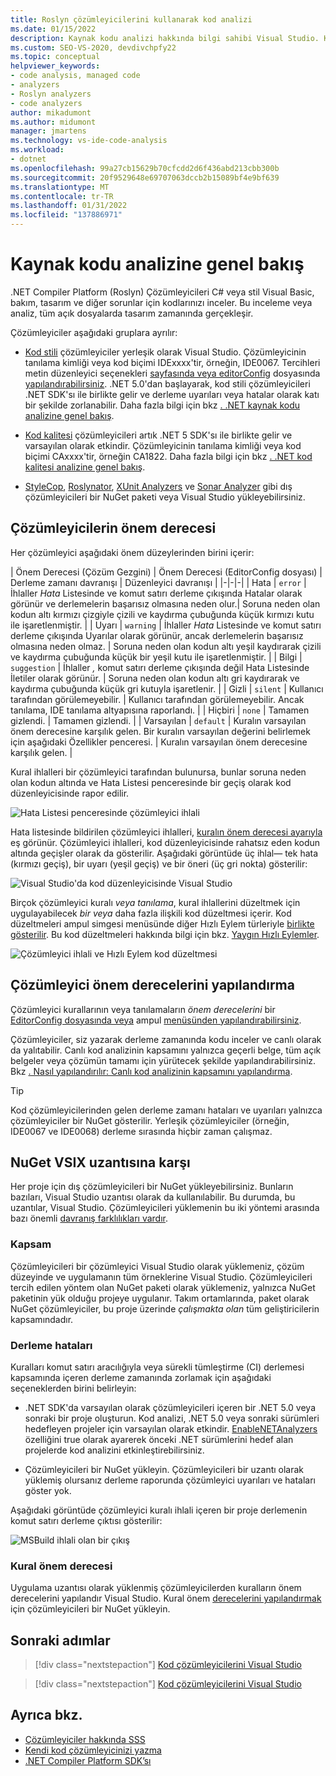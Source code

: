 ```yaml
---
title: Roslyn çözümleyicilerini kullanarak kod analizi
ms.date: 01/15/2022
description: Kaynak kodu analizi hakkında bilgi sahibi Visual Studio. Kod düzeltmeleri ve farklı çözümleyici türleri ile önem derecesi hakkında bilgi edinmek.
ms.custom: SEO-VS-2020, devdivchpfy22
ms.topic: conceptual
helpviewer_keywords:
- code analysis, managed code
- analyzers
- Roslyn analyzers
- code analyzers
author: mikadumont
ms.author: midumont
manager: jmartens
ms.technology: vs-ide-code-analysis
ms.workload:
- dotnet
ms.openlocfilehash: 99a27cb15629b70cfcdd2d6f436abd213cbb300b
ms.sourcegitcommit: 20f9529648e69707063dccb2b15089bf4e9bf639
ms.translationtype: MT
ms.contentlocale: tr-TR
ms.lasthandoff: 01/31/2022
ms.locfileid: "137886971"
---
```

# <a name="overview-of-source-code-analysis"></a>Kaynak kodu analizine genel bakış

.NET Compiler Platform (Roslyn) Çözümleyicileri C# veya stil Visual Basic, bakım, tasarım ve diğer sorunlar için kodlarınızı inceler. Bu inceleme veya analiz, tüm açık dosyalarda tasarım zamanında gerçekleşir.

Çözümleyiciler aşağıdaki gruplara ayrılır:

- [Kod stili](/dotnet/fundamentals/code-analysis/code-style-rule-options?preserve-view=true&view=vs-2019#convention-categories) çözümleyiciler yerleşik olarak Visual Studio. Çözümleyicinin tanılama kimliği veya kod biçimi IDExxxx'tir, örneğin, IDE0067. Tercihleri metin düzenleyici seçenekleri [sayfasında veya editorConfig](../ide/code-styles-and-code-cleanup.md) dosyasında [yapılandırabilirsiniz](/dotnet/fundamentals/code-analysis/code-style-rule-options). .NET 5.0'dan başlayarak, kod stili çözümleyicileri .NET SDK'sı ile birlikte gelir ve derleme uyarıları veya hatalar olarak katı bir şekilde zorlanabilir. Daha fazla bilgi için bkz [. .NET kaynak kodu analizine genel bakış](/dotnet/fundamentals/productivity/code-analysis#code-style-analysis).

- [Kod kalitesi](/dotnet/fundamentals/code-analysis/quality-rules/index) çözümleyicileri artık .NET 5 SDK'sı ile birlikte gelir ve varsayılan olarak etkindir. Çözümleyicinin tanılama kimliği veya kod biçimi CAxxxx'tir, örneğin CA1822. Daha fazla bilgi için bkz [. .NET kod kalitesi analizine genel bakış](/dotnet/fundamentals/productivity/code-analysis#code-quality-analysis).

- [StyleCop](https://www.nuget.org/packages/StyleCop.Analyzers/), [Roslynator](https://www.nuget.org/packages/Roslynator.Analyzers/), [XUnit Analyzers](https://www.nuget.org/packages/xunit.analyzers/) ve [Sonar Analyzer](https://www.nuget.org/packages/SonarAnalyzer.CSharp/) gibi dış çözümleyicileri bir NuGet paketi veya Visual Studio yükleyebilirsiniz.

## <a name="severity-levels-of-analyzers"></a>Çözümleyicilerin önem derecesi

Her çözümleyici aşağıdaki önem düzeylerinden birini içerir:

| Önem Derecesi (Çözüm Gezgini) | Önem Derecesi (EditorConfig dosyası) | Derleme zamanı davranışı | Düzenleyici davranışı |
|-|-|-|
| Hata | `error` | İhlaller *Hata* Listesinde ve komut satırı derleme çıkışında Hatalar olarak görünür ve derlemelerin başarısız olmasına neden olur.| Soruna neden olan kodun altı kırmızı çizgiyle çizili ve kaydırma çubuğunda küçük kırmızı kutu ile işaretlenmiştir. |
| Uyarı | `warning` | İhlaller *Hata* Listesinde ve komut satırı derleme çıkışında Uyarılar olarak görünür, ancak derlemelerin başarısız olmasına neden olmaz. | Soruna neden olan kodun altı yeşil kaydırarak çizili ve kaydırma çubuğunda küçük bir yeşil kutu ile işaretlenmiştir. |
| Bilgi | `suggestion` | İhlaller *,* komut satırı derleme çıkışında değil Hata Listesinde İletiler olarak görünür. | Soruna neden olan kodun altı gri kaydırarak ve kaydırma çubuğunda küçük gri kutuyla işaretlenir. |
| Gizli | `silent` | Kullanıcı tarafından görülemeyebilir. | Kullanıcı tarafından görülemeyebilir. Ancak tanılama, IDE tanılama altyapısına raporlandı. |
| Hiçbiri | `none` | Tamamen gizlendi. | Tamamen gizlendi. |
| Varsayılan | `default` | Kuralın varsayılan önem derecesine karşılık gelen. Bir kuralın varsayılan değerini belirlemek için aşağıdaki Özellikler penceresi. | Kuralın varsayılan önem derecesine karşılık gelen. |

Kural ihlalleri bir çözümleyici tarafından bulunursa, bunlar soruna neden olan kodun altında ve Hata  Listesi penceresinde bir geçiş olarak kod düzenleyicisinde rapor edilir.

![Hata Listesi penceresinde çözümleyici ihlali](../code-quality/media/code-analysis-error-list.png)

Hata listesinde bildirilen çözümleyici ihlalleri, [kuralın önem derecesi ayarıyla](../code-quality/use-roslyn-analyzers.md#configure-severity-levels) eş görünür. Çözümleyici ihlalleri, kod düzenleyicisinde rahatsız eden kodun altında geçişler olarak da gösterilir. Aşağıdaki görüntüde üç ihlal&mdash; tek hata (kırmızı geçiş), bir uyarı (yeşil geçiş) ve bir öneri (üç gri nokta) gösterilir:

![Visual Studio'da kod düzenleyicisinde Visual Studio](media/diagnostics-severity-colors.png)

Birçok çözümleyici kuralı *veya tanılama*, kural ihlallerini düzeltmek için uygulayabilecek *bir veya* daha fazla ilişkili kod düzeltmesi içerir. Kod düzeltmeleri ampul simgesi menüsünde diğer Hızlı Eylem türleriyle [birlikte gösterilir](../ide/quick-actions.md). Bu kod düzeltmeleri hakkında bilgi için bkz. [Yaygın Hızlı Eylemler](../ide/quick-actions.md).

![Çözümleyici ihlali ve Hızlı Eylem kod düzeltmesi](../code-quality/media/built-in-analyzer-code-fix.png)

## <a name="configure-analyzer-severity-levels"></a>Çözümleyici önem derecelerini yapılandırma

Çözümleyici kurallarının veya tanılamaların *önem derecelerini* bir [EditorConfig dosyasında veya](../code-quality/use-roslyn-analyzers.md#set-rule-severity-in-an-editorconfig-file) ampul [menüsünden yapılandırabilirsiniz](../code-quality/use-roslyn-analyzers.md#set-rule-severity-from-the-light-bulb-menu).

Çözümleyiciler, siz yazarak derleme zamanında kodu inceler ve canlı olarak da yalıtabilir. Canlı kod analizinin kapsamını yalnızca geçerli belge, tüm açık belgeler veya çözümün tamamı için yürütecek şekilde yapılandırabilirsiniz. Bkz [. Nasıl yapılandırılır: Canlı kod analizinin kapsamını yapılandırma](./configure-live-code-analysis-scope-managed-code.md).

> [!TIP]
> Kod çözümleyicilerinden gelen derleme zamanı hataları ve uyarıları yalnızca çözümleyiciler bir NuGet gösterilir. Yerleşik çözümleyiciler (örneğin, IDE0067 ve IDE0068) derleme sırasında hiçbir zaman çalışmaz.

## <a name="nuget-package-versus-vsix-extension"></a>NuGet VSIX uzantısına karşı

Her proje için dış çözümleyicileri bir NuGet yükleyebilirsiniz. Bunların bazıları, Visual Studio uzantısı olarak da kullanılabilir. Bu durumda, bu uzantılar, Visual Studio. Çözümleyicileri yüklemenin bu iki yöntemi arasında bazı önemli [davranış farklılıkları vardır](../code-quality/install-roslyn-analyzers.md).

### <a name="scope"></a>Kapsam

Çözümleyicileri bir çözümleyici Visual Studio olarak yüklemeniz, çözüm düzeyinde ve uygulamanın tüm örneklerine Visual Studio. Çözümleyicileri tercih edilen yöntem olan NuGet paketi olarak yüklemeniz, yalnızca NuGet paketinin yük olduğu projeye uygulanır. Takım ortamlarında, paket olarak NuGet çözümleyiciler, bu proje üzerinde *çalışmakta olan* tüm geliştiricilerin kapsamındadır.

### <a name="build-errors"></a>Derleme hataları

Kuralları komut satırı aracılığıyla veya sürekli tümleştirme (CI) derlemesi kapsamında içeren derleme zamanında zorlamak için aşağıdaki seçeneklerden birini belirleyin:

- .NET SDK'da varsayılan olarak çözümleyicileri içeren bir .NET 5.0 veya sonraki bir proje oluşturun. Kod analizi, .NET 5.0 veya sonraki sürümleri hedefleyen projeler için varsayılan olarak etkindir. [EnableNETAnalyzers](/dotnet/core/project-sdk/msbuild-props#enablenetanalyzers) özelliğini true olarak ayarerek önceki .NET sürümlerini hedef alan projelerde kod analizini etkinleştirebilirsiniz.

- Çözümleyicileri bir NuGet yükleyin. Çözümleyicileri bir uzantı olarak yüklemiş olursanız derleme raporunda çözümleyici uyarıları ve hataları göster yok.

Aşağıdaki görüntüde çözümleyici kuralı ihlali içeren bir proje derlemenin komut satırı derleme çıktısı gösterilir:

![MSBuild ihlali olan bir çıkış](media/command-line-build-analyzers.png)

### <a name="rule-severity"></a>Kural önem derecesi

Uygulama uzantısı olarak yüklenmiş çözümleyicilerden kuralların önem derecelerini yapılandır Visual Studio. Kural önem [derecelerini yapılandırmak](../code-quality/use-roslyn-analyzers.md#configure-severity-levels) için çözümleyicileri bir NuGet yükleyin.

## <a name="next-steps"></a>Sonraki adımlar

> [!div class="nextstepaction"]
> [Kod çözümleyicilerini Visual Studio](../code-quality/install-roslyn-analyzers.md)

> [!div class="nextstepaction"]
> [Kod çözümleyicilerini Visual Studio](../code-quality/use-roslyn-analyzers.md)

## <a name="see-also"></a>Ayrıca bkz.

- [Çözümleyiciler hakkında SSS](analyzers-faq.yml)
- [Kendi kod çözümleyicinizi yazma](../extensibility/getting-started-with-roslyn-analyzers.md)
- [.NET Compiler Platform SDK’sı](/dotnet/csharp/roslyn-sdk/)